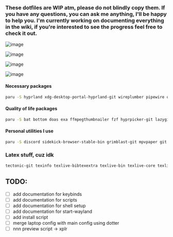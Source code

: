### These dotfiles are WIP atm, please do not blindly copy them. If you have any questions, you can ask me anything, I'll be happy to help you. I'm currently working on documenting everything in the wiki, if you're interested to see the progress feel free to check it out. 

![image](https://github.com/justchokingaround/dotfiles/assets/44473782/02395452-dbb4-4a42-a9d0-ec6743004d7c)

![image](https://github.com/justchokingaround/dotfiles/assets/44473782/f34a9399-20ce-4dd2-bc96-dee64e9afc26)

![image](https://github.com/justchokingaround/dotfiles/assets/44473782/8dafcef1-dd00-4463-a944-1f4a4dae4fe6)

![image](https://github.com/justchokingaround/dotfiles/assets/44473782/29e37b2c-ad91-456c-8d12-a08bfcc55e58)

#### Necessary packages
```sh
paru -S hyprland xdg-desktop-portal-hyprland-git wireplumber pipewire qt5-wayland qt6-wayland polkit-gnome playerctl slurp wl-clipboard libsixel pamixer networkmanager
```

#### Quality of life packages
```sh
paru -S bat bottom doas exa ffmpegthumbnailer fzf hyprpicker-git lazygit mlocate mpDris2 nautilus nsxiv pavucontrol swappy starship wev zoxide zsh ffmpeg
```

#### Personal utilities I use
```sh
paru -S discord sidekick-browser-stable-bin grimblast-git mpvpaper git mako mpv socat neovim rofi spotify-player alacritty-sixel wezterm wf-recorder zathura zathura-pdf-mupdf phocus-gtk-theme-git ttf-blex-nerd-font-git xplr
```

### Latex stuff, cuz idk
```sh
tectonic-git texinfo texlive-bibtexextra texlive-bin texlive-core texlive-fontsextra texlive-formatsextra texlive-latexextra texlive-pictures texlive-science 
```

## TODO: 
- [ ] add documentation for keybinds
- [ ] add documentation for scripts
- [ ] add documentation for shell setup
- [ ] add documentation for start-wayland
- [ ] add install script
- [ ] merge laptop config with main config using dotter
- [ ] nnn preview script -> xplr
